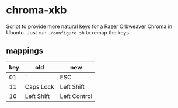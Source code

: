 # chroma-xkb

Script to provide more natural keys for a Razer Orbweaver Chroma in Ubuntu. Just run `./configure.sh` to remap the keys.

## mappings

| key | old | new |
|---|---|---|
| 01 | ` | ESC |
| 11 | Caps Lock | Left Shift | 
| 16 | Left Shift | Left Control |
